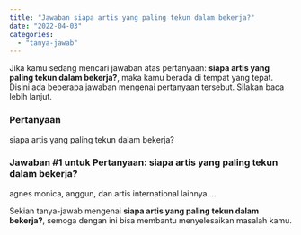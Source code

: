 ```yaml
---
title: "Jawaban siapa artis yang paling tekun dalam bekerja?"
date: "2022-04-03"
categories: 
  - "tanya-jawab"
---
```


Jika kamu sedang mencari jawaban atas pertanyaan: **siapa artis yang paling tekun dalam bekerja?**, maka kamu berada di tempat yang tepat. Disini ada beberapa jawaban mengenai pertanyaan tersebut. Silakan baca lebih lanjut.

### Pertanyaan

siapa artis yang paling tekun dalam bekerja?

### Jawaban #1 untuk Pertanyaan: siapa artis yang paling tekun dalam bekerja?

agnes monica, anggun, dan artis international lainnya....

Sekian tanya-jawab mengenai **siapa artis yang paling tekun dalam bekerja?**, semoga dengan ini bisa membantu menyelesaikan masalah kamu.
